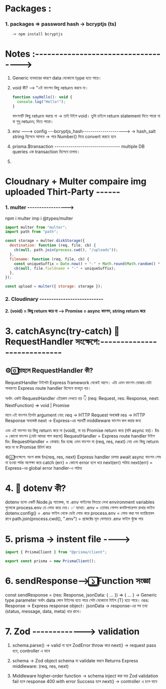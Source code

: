 # Packages :

### 1. packages => password hash -> bcryptjs (ts)

       -> npm install bcryptjs

# Notes :----------------------------------->

1. Generic <T> ব্যবহারের কারণে data যেকোনো type হতে পারে।
2. void কী? --> "এই ফাংশন কিছু return করবে না।

   ```js
   function sayHello(): void {
     console.log("Hello!");
   }
   ```

   ফাংশনটি কিছু return করছে না → তাই টাইপ void।
   তুমি চাইলে return statement দিতে পারো না বা শুধু return; দিতে পারো।

3. env ---> config ---bcryptjs_hash--------------------->
   -> hash_salt string হিসেবে আসবে → পরে Number() দিয়ে convert করতে হবে

4. prisma.$transaction ---------------------------------
   multiple DB queries এক transaction হিসেবে চালায়।

5.

# Cloudnary + Multer compaire img uploaded Thirt-Party ------

### 1. multer ----------------->

npm i multer
imp i @types/multer

```js
import multer from "multer";
import path from "path";

const storage = multer.diskStorage({
  destination: function (req, file, cb) {
    cb(null, path.join(process.cwd(), "/uploads"));
  },
  filename: function (req, file, cb) {
    const uniqueSuffix = Date.now() + "-" + Math.round(Math.random() * 1e9);
    cb(null, file.fieldname + "-" + uniqueSuffix);
  },
});

const upload = multer({ storage: storage });
```

### 2. Cloudinary ---------------------------

#### 2. (void) = কিছু return করে না --> Promise<string> = async ফাংশন, string return করে

# 3. catchAsync(try-catch) 🧩RequestHandler সংক্ষেপে:----------------------------

## ⚙️ ৩️⃣ তাহলে RequestHandler কী?

RequestHandler টাইপটা Express framework থেকেই আসে।
এটা এমন ফাংশন বোঝায় যেটা সাধারণত Express route handler হিসেবে ব্যবহৃত হয়।

অর্থাৎ একটা RequestHandler এইরকম দেখতে হয় 👇
(req: Request, res: Response, next: NextFunction) => void | Promise<void>

মানে এই ফাংশন তিনটা argument নেয়:
req → HTTP Request অবজেক্ট
res → HTTP Response অবজেক্ট
next → Express-এর পরবর্তী middleware ফাংশন কল করার জন্য

এবং এই ফাংশন হয় কিছু return করে না (void), না হয় Promise<void> return করে (যদি async হয়)।
fn = কোনো ফাংশন (যেটা আমরা পাস করবো)
RequestHandler = Express route handler টাইপ
fn: RequestHandler = বোঝায়: fn হচ্ছে এমন ফাংশন যা (req, res, next) নেয় এবং কিছু return করে না বা Promise<void> রিটার্ন করে

⚙️ ৩️⃣ সংক্ষেপে:
অংশ কাজ
fn(req, res, next) Express handler চালায়
await async ফাংশন শেষ না হওয়া পর্যন্ত অপেক্ষা করে
catch (err) = কোনো error হলে ধরে next(err) পাঠায়
next(err) = Express-এর global error handler-এ পাঠায়

# 4. 🧩 dotenv কী?

dotenv হলো একটি Node.js প্যাকেজ, যা .env ফাইলের ভিতরে লেখা environment variables গুলোকে process.env তে লোড করে দেয়।
✅ ব্যাখ্যা:
.env = তোমার গোপন কনফিগারেশন রাখার ফাইল
dotenv.config() = .env ফাইল থেকে ডেটা লোড করে
process.env = লোড করা সব ভ্যারিয়েবল রাখে
path.join(process.cwd(), ".env") = প্রজেক্টের মূল ফোল্ডারে .env ফাইল খুঁজে পায়

# 5. prisma -> instent file ---->

```js
import { PrismaClient } from "@prisma/client";

export const prisma = new PrismaClient();
```

# 6. sendResponse--> ১️⃣ Function সংজ্ঞা

const sendResponse = <T>(res: Response, jsonData: { ... }) => { ... }
<T> → Generic type parameter
অর্থাৎ data কোন টাইপের হতে পারে সেটা যেকোনো টাইপ (T) হতে পারে।
res: Response → Express response object।
jsonData → response-এর সব তথ্য (status, message, data, meta) ধরে রাখে।

# 7. Zod -------------> validation

1. schema.parse() → valid না হলে ZodError throw করে
   next() → request pass হবে, controller এ যাবে

2. schema → Zod object schema যা validate করবে
   Returns Express middleware: (req, res, next)

3. Middleware higher-order function → schema inject করা যায়
   Zod validation fail হলে response 400 with error
   Success হলে next() → controller এ চলে যাবে

